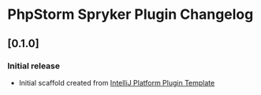 <!-- Keep a Changelog guide -> https://keepachangelog.com -->

# PhpStorm Spryker Plugin Changelog

## [0.1.0]
### Initial release
- Initial scaffold created from [IntelliJ Platform Plugin Template](https://github.com/JetBrains/intellij-platform-plugin-template)
